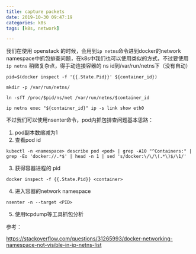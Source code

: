 ```yaml
---
title: capture packets
date: 2019-10-30 09:47:19
categories: k8s
tags: [k8s, network]

---
```

我们在使用 openstack 的时候，会用到`ip netns`命令进到docker的network namespace中抓包排查问题，在k8s中我们也可以使用类似的方式，不过要使用 `ip netns` 稍微复杂点，得手动连接容器的 ns id到/var/run/netns下（没有自动）
```
pid=$(docker inspect -f '{{.State.Pid}}' ${container_id})

mkdir -p /var/run/netns/

ln -sfT /proc/$pid/ns/net /var/run/netns/$container_id

ip netns exec "${container_id}" ip -s link show eth0

```

不过我们可以使用nsenter命令，pod内抓包排查问题基本思路：

1. pod副本数缩减为1
2. 查看pod id
```
kubectl -n <namespace> describe pod <pod> | grep -A10 "^Containers:" | grep -Eo 'docker://.*$' | head -n 1 | sed 's/docker:\/\/\(.*\)$/\1/'

```
3. 获得容器进程的 pid
```
docker inspect -f {{.State.Pid}} <container>
```

4. 进入容器的network namespace
```
nsenter -n --target <PID>
```
5. 使用tcpdump等工具抓包分析

参考：

https://stackoverflow.com/questions/31265993/docker-networking-namespace-not-visible-in-ip-netns-list